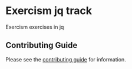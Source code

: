 # Exercism jq track

Exercism exercises in jq

## Contributing Guide

Please see the [contributing guide](CONTRIBUTING.md) for information.
